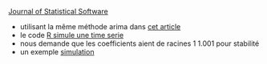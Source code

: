 [Journal of Statistical Software](https://www.jstatsoft.org/article/view/v027i03)
* utilisant la même méthode arima dans [cet article](https://www.numberanalytics.com/blog/arma-models-time-series-analysis)
* le code [R simule une time serie](https://rdrr.io/r/stats/arima.sim.html)
* nous demande que les coefficients aient de racines 1 1.001 pour stabilité
* un exemple [simulation](https://kevinkotze.github.io/ts-2-tut/)